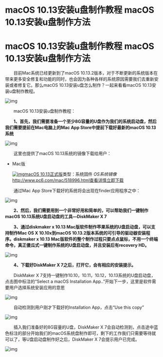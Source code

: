 # macOS 10.13安装u盘制作教程 macOS 10.13安装u盘制作方法

# macOS 10.13安装u盘制作教程 macOS 10.13安装u盘制作方法

　　目前Mac系统已经更新到了macOS 10.13.2版本，对于不断更新的系统版本在带来更多安全修复和功能的同时，也会因为各种各样的系统原因需要我们去重新安装或者修复它。那么macOS 10.13安装u盘怎么制作？一起来看看macOS 10.13安装u盘制作教程。

![img](http://8.pic.pc6.com/thumb/up/2018-01/15160944325941480_600_0.png)

　　macOS 10.13安装u盘制作教程：

　　**1、首先，我们需要准备一个至少8G容量的U盘作为我们的系统启动盘，然后我们需要提前在Mac电脑上的Mac App Store中提前下载好最新的macOS 10.13系统**

![img](http://8.pic.pc6.com/thumb/up/2018-1/2018116172134156205528970_600_0.png)

　　这里也提供了macOS 10.13系统的镜像下载给用户：

- Mac版

  [![img](http://thumb12.jfcdns.com/thumb/2017-09/bce59c9aeddc5915_600_0.png)macOS 10.13正式版](http://www.pc6.com/mac/518996.html)类型：系统固件 *OS系统镜像*<http://www.pc6.com/mac/518996.html>[查看详情](http://www.pc6.com/mac/518996.html)[立即下载](http://www.pc6.com/down.asp?id=518996)

　　通过Mac App Store下载好的系统将会出现在finder应用程序之中：

![img](http://8.pic.pc6.com/thumb/up/2018-1/2018116172434172327965490_600_0.png)

　　**2、然后，我们需要用到一个非常好用和简单的，可以帮助我们一键制作macOS 10.13系统U盘启动盘的工具—DiskMaker X 7**


　　**3、通过diskmaker x 10.13 Mac版软件制作苹果系统的U盘启动盘，可以支持制作Mac OS X 10.10x到macOS 10.13.2版本系统的可引导的驱动器安装程序。diskmaker x 10.13 Mac版软件的整个制作过程只要点点鼠标，不用一个终端命令，真正傻瓜式一键制作系统的U盘启动盘，并且安装后有recovery HD。**

![img](http://8.pic.pc6.com/thumb/up/2018-1/2018116172628753449791670_600_0.png)

　　**4、下载好DiskMaker X 7之后，打开它，会有相应的安装提示。**

　　DiskMaker X 7支持一键制作10.10，10.11，10.12，10.13系统的U盘启动盘，点击图中标注的“Select a macOS Installation App..”开始下一步，这里是软件需要用户选择系统安装应用的意思

![img](http://8.pic.pc6.com/thumb/up/2018-1/2018116172746397327965500_600_0.png)

　　自动检测到用户刚才下载好的Installation App，点击“Use this copy”

![img](http://1.pic.pc6.com/thumb/up/2016-09/14745163819041273_600_0.png)

　　插入我们准备好的8G容量的U盘，DiskMaker X 7会自动检测到，点击途中蓝色标注的部分开始我们的macOS系统盘制作即可，剩下的工作我们只需要等待就可以了，等U盘启动盘制作好之后，DiskMaker X 7会提示用户已完成。

![img](http://1.pic.pc6.com/thumb/up/2016-09/14745164673875913_600_0.png)